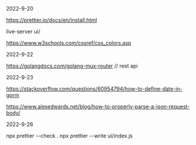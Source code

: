 2022-9-20

https://prettier.io/docs/en/install.html

live-server ui/

https://www.w3schools.com/cssref/css_colors.asp

2022-9-22

https://golangdocs.com/golang-mux-router // rest api

2022-9-23

https://stackoverflow.com/questions/60954794/how-to-define-date-in-gorm

https://www.alexedwards.net/blog/how-to-properly-parse-a-json-request-body/

2022-9-26

npx prettier --check .
npx prettier --write ui/index.js
